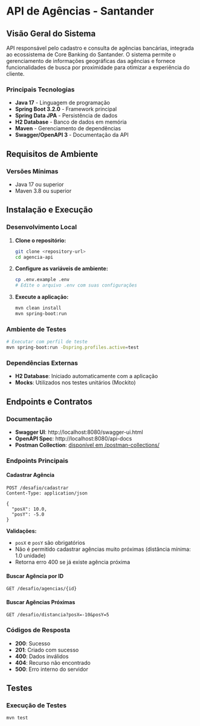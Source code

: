 # API de Agências - Santander

## Visão Geral do Sistema

API responsável pelo cadastro e consulta de agências bancárias, integrada ao ecossistema de Core Banking do Santander. O sistema permite o gerenciamento de informações geográficas das agências e fornece funcionalidades de busca por proximidade para otimizar a experiência do cliente.

### Principais Tecnologias
- **Java 17** - Linguagem de programação
- **Spring Boot 3.2.0** - Framework principal
- **Spring Data JPA** - Persistência de dados
- **H2 Database** - Banco de dados em memória
- **Maven** - Gerenciamento de dependências
- **Swagger/OpenAPI 3** - Documentação da API

## Requisitos de Ambiente

### Versões Mínimas

- Java 17 ou superior
- Maven 3.8 ou superior


## Instalação e Execução

### Desenvolvimento Local

1. **Clone o repositório:**
   ```bash
   git clone <repository-url>
   cd agencia-api
   ```

2. **Configure as variáveis de ambiente:**
   ```bash
   cp .env.example .env
   # Edite o arquivo .env com suas configurações
   ```

3. **Execute a aplicação:**
   ```bash
   mvn clean install
   mvn spring-boot:run
   ```


### Ambiente de Testes

```bash
# Executar com perfil de teste
mvn spring-boot:run -Dspring.profiles.active=test
```

### Dependências Externas

- **H2 Database**: Iniciado automaticamente com a aplicação
- **Mocks**: Utilizados nos testes unitários (Mockito)

## Endpoints e Contratos

### Documentação

- **Swagger UI**: http://localhost:8080/swagger-ui.html
- **OpenAPI Spec**: http://localhost:8080/api-docs
- **Postman Collection**: [disponível em /postman-collections/](postman-collections/)

### Endpoints Principais

#### Cadastrar Agência
```http
POST /desafio/cadastrar
Content-Type: application/json

{
  "posX": 10.0,
  "posY": -5.0
}
```

**Validações:**
- `posX` e `posY` são obrigatórios
- Não é permitido cadastrar agências muito próximas (distância mínima: 1.0 unidade)
- Retorna erro 400 se já existe agência próxima

#### Buscar Agência por ID
```http
GET /desafio/agencias/{id}
```

#### Buscar Agências Próximas
```http
GET /desafio/distancia?posX=-10&posY=5
```

### Códigos de Resposta

- **200**: Sucesso
- **201**: Criado com sucesso
- **400**: Dados inválidos
- **404**: Recurso não encontrado
- **500**: Erro interno do servidor

## Testes

### Execução de Testes

```bash
mvn test
```


